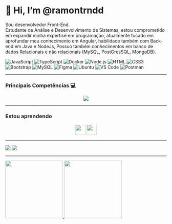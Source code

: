<h1> 👋 Hi, I’m @ramontrndd</h1>
Sou desenvolvedor Front-End.</br>
Estudante de Análise e Desenvolvimento de Sistemas, estou comprometido em expandir minha expertise em programação, atualmente focado em aprofundar meu conhecimento em Angular, habilidade também com Back-end em Java e NodeJs, Possuo também conhecimentos em banco de dados Relacionais e não relacionais (MySQL, PostGresSQL, MongoDB).




![JavaScript](https://img.shields.io/badge/JavaScript-F7DF1E?style=flat-square&logo=javascript&logoColor=black)
![TypeScript](https://img.shields.io/badge/TypeScript-007ACC?style=flat-square&logo=typescript&logoColor=white)
![Docker](https://img.shields.io/badge/Docker-0CC1F3?style=flat-square&logo=docker&logoColor=white)
![Node.js](https://img.shields.io/badge/Node.js-43853D?style=flat-square&logo=node.js&logoColor=white)
![HTML](https://img.shields.io/badge/HTML5-E34F26?style=flat-square&logo=html5&logoColor=white)
![CSS3](https://img.shields.io/badge/CSS3-1572B6?style=flat-square&logo=css3&logoColor=white)
![Bootstrap](https://img.shields.io/badge/Bootstrap-563D7C?style=flat-square&logo=bootstrap&logoColor=white)
![MySQL](https://img.shields.io/badge/MySQL-005C84?style=flat-square&logo=mysql&logoColor=white)
![Figma](https://img.shields.io/badge/Figma-f7f7f7?style=flastic&logo=Figma&logoColor=F24E1E)
![Ubuntu](https://img.shields.io/badge/Ubuntu-E05924?style=flat-square&logo=ubuntu&logoColor=black)
![VS Code](https://img.shields.io/badge/VisualStudio-2C2B30?style=flastic&logo=VisualStudioCode&logoColor=007ACC)
![Postman](https://img.shields.io/badge/Postman-f7f7f7?style=flastic&logo=Postman&logoColor=FF6C37)

<hr>

<h3>  Principais Competências 💻 </h3>
<div>
<p align="center">
  <a href="https://skillicons.dev">
    <img src="https://skillicons.dev/icons?i=angular,react,java,spring,typescript,js,figma,nodejs,express,mysql,docker,git,github,bootstrap" />
  </a>
</p>
</div>
<hr>
<h3> Estou aprendendo</h3>
<p align=center>
  
<img height="32" width="32" src="https://skillicons.dev/icons?i=java" />
<img height="32" width="32" src="https://cdn.simpleicons.org/springboot" />
  
</p>

<hr>
<div>
<a href = "mailto:contato@ramonbraintrindade"><img loading="lazy" src="https://img.shields.io/badge/Gmail-D14836?style=for-the-badge&logo=gmail&logoColor=white" target="_blank"></a>
<a href="https://www.linkedin.com/in/ramontrndd" target="_blank"><img loading="lazy" src="https://img.shields.io/badge/-LinkedIn-%230077B5?style=for-the-badge&logo=linkedin&logoColor=white" target="_blank"></a>   
</div>
<hr>
<div>
<a href="https://github.com/ramontrndd">
<img loading="lazy" height="180em" src="https://github-readme-stats.vercel.app/api/top-langs/?username=ramontrndd&layout=compact&langs_count=7&theme=dracula"/>
<img loading="lazy" height="180em" src="https://github-readme-stats.vercel.app/api?username=ramontrndd&show_icons=true&theme=dracula&include_all_commits=true&count_private=true"/>


</div>



